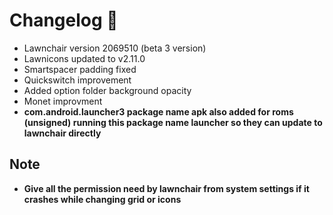 # Changelog 🎉

- Lawnchair version 2069510 (beta 3 version)
- Lawnicons updated to v2.11.0
- Smartspacer padding fixed
- Quickswitch improvement 
- Added option folder background opacity
- Monet improvment 
- **com.android.launcher3 package name apk also added for roms (unsigned) running this package name launcher so they can update to lawnchair directly**

## Note
- **Give all the permission need by lawnchair from system settings if it crashes while changing grid or icons**